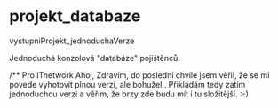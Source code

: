 # projekt_databaze
vystupniProjekt_jednoduchaVerze

Jednoduchá konzolová "databáze" pojištěnců.

/** Pro ITnetwork
Ahoj, Zdravím, 
do poslední chvíle jsem věřil, že se mi povede vyhotovit plnou verzi, ale bohužel.. Přikládám tedy zatím jednoduchou verzi a věřím, že brzy zde budu mít i tu složitější. :-)

